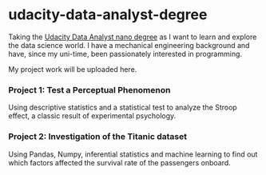 # udacity-data-analyst-degree
Taking the [Udacity Data Analyst nano degree](https://www.udacity.com/course/data-analyst-nanodegree--nd002) as I want to learn and explore the data science world. 
I have a mechanical engineering background and have, since my uni-time, been passionately interested in
programming. 

My project work will be uploaded here.

### Project 1: Test a Perceptual Phenomenon
Using descriptive statistics and a statistical test to analyze the Stroop effect, a classic result of experimental psychology.


### Project 2: Investigation of the Titanic dataset
Using Pandas, Numpy, inferential statistics and machine learning to find out
which factors affected the survival rate of the passengers onboard.
